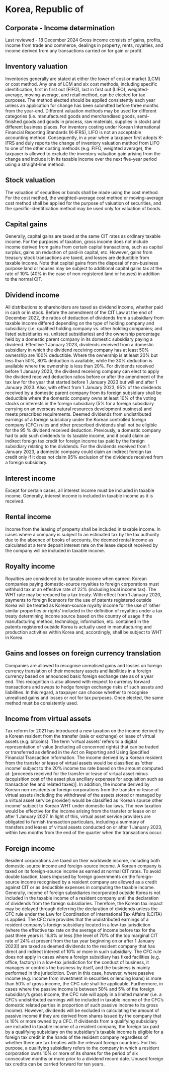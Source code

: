 # Korea, Republic of
## Corporate - Income determination
Last reviewed - 18 December 2024
Gross income consists of gains, profits, income from trade and commerce, dealings in property, rents, royalties, and income derived from any transactions carried on for gain or profit.
## Inventory valuation
Inventories generally are stated at either the lower of cost or market (LCM) or cost method. Any one of LCM and six cost methods, including specific identification, first in first out (FIFO), last in first out (LIFO), weighted-average, moving-average, and retail method, can be elected for tax purposes. The method elected should be applied consistently each year unless an application for change has been submitted before three months from the year-end. Different valuation methods may be used for different categories (i.e. manufactured goods and merchandised goods, semi-finished goods and goods in process, raw materials, supplies in stock) and different business places.
For inventory costing under Korean International Financial Reporting Standards (K-IFRS), LIFO is not an acceptable accounting method. Consequently, in a year when a taxpayer first adopts K-IFRS and duly reports the change of inventory valuation method from LIFO to one of the other costing methods (e.g. FIFO, weighted average), the taxpayer is allowed to exclude the inventory valuation gain arising from the change and include it in its taxable income over the next five-year period using a straight-line method.
## Stock valuation
The valuation of securities or bonds shall be made using the cost method. For the cost method, the weighted-average cost method or moving-average cost method shall be applied for the purpose of valuation of securities, and the specific-identification method may be used only for valuation of bonds.
## Capital gains
Generally, capital gains are taxed at the same CIT rates as ordinary taxable income. For the purposes of taxation, gross income does not include income derived from gains from certain capital transactions, such as capital surplus, gains on reduction of paid-in capital, etc. However, gains from treasury stock transactions are taxed, and losses are deductible from taxable income.
Note that capital gains from the disposal of non-business purpose land or houses may be subject to additional capital gains tax at the rate of 10% (40% in the case of non-registered land or houses) in addition to the normal CIT.
## Dividend income
All distributions to shareholders are taxed as dividend income, whether paid in cash or in stock.
Before the amendment of the CIT Law at the end of December 2022, the ratios of deduction of dividends from a subsidiary from taxable income differed depending on the type of holding company and subsidiary (i.e. qualified holding company vs. other holding companies; and listed subsidiaries vs. unlisted subsidiaries) and the ownership percentage held by a domestic parent company in its domestic subsidiary paying a dividend. Effective 1 January 2023, dividends received from a domestic subsidiary in which the dividend receiving company has at least 50% ownership are 100% deductible. Where the ownership is at least 20% but less than 50%, 80% deduction is available, while the 30% deduction is available where the ownership is less than 20%. For dividends received before 1 January 2023, the dividend receiving company can elect to apply the dividend received deduction ratios before or after the amendment of the tax law for the year that started before 1 January 2023 but will end after 1 January 2023. 
Also, with effect from 1 January 2023, 95% of the dividends received by a domestic parent company from its foreign subsidiary shall be deductible where the domestic company owns at least 10% of the voting stocks or interests in the foreign subsidiary (5% for a foreign subsidiary carrying on an overseas natural resources development business) and meets prescribed requirements. Deemed dividends from undistributed earnings of a foreign subsidiary under the Korean controlled foreign company (CFC) rules and other prescribed dividends shall not be eligible for the 95 % dividend received deduction. Previously, a domestic company had to add such dividends to its taxable income, and it could claim an indirect foreign tax credit for foreign income tax paid by the foreign subsidiary relating to the dividends. For the dividends received from 1 January 2023, a domestic company could claim an indirect foreign tax credit only if it does not claim 95% exclusion of the dividends received from a foreign subsidiary.
## Interest income
Except for certain cases, all interest income must be included in taxable income. Generally, interest income is included in taxable income as it is received.
## Rental income
Income from the leasing of property shall be included in taxable income. In cases where a company is subject to an estimated tax by the tax authority due to the absence of books of accounts, the deemed rental income as calculated at a term deposit interest rate on the lease deposit received by the company will be included in taxable income.
## Royalty income
Royalties are considered to be taxable income when earned. Korean companies paying domestic-source royalties to foreign corporations must withhold tax at an effective rate of 22% (including local income tax). The WHT rate may be reduced by a tax treaty. With effect from 1 January 2020, payments to foreign licensors for the use of patents registered outside Korea will be treated as Korean-source royalty income for the use of ‘other similar properties or rights’ included in the definition of royalties under a tax treaty determining income source based on the country of usage if the manufacturing method, technology, information, etc. contained in the patents registered outside Korea is actually used in manufacturing and production activities within Korea and, accordingly, shall be subject to WHT in Korea.
## Gains and losses on foreign currency translation
Companies are allowed to recognise unrealised gains and losses on foreign currency translation of their monetary assets and liabilities in a foreign currency based on announced basic foreign exchange rate as of a year end. This recognition is also allowed with respect to currency forward transactions and swaps to hedge foreign exchange risks of such assets and liabilities. In this regard, a taxpayer can choose whether to recognise unrealised gains and losses or not for tax purposes. Once elected, the same method must be consistently used.
## Income from virtual assets
Tax reform for 2021 has introduced a new taxation on the income derived by a Korean resident from the transfer (sale or exchange) or lease of virtual assets (e.g. bitcoins). The term ‘virtual assets’ refers to a digital representation of value (including all concerned rights) that can be traded or transferred as defined in the Act on Reporting and Using Specified Financial Transaction Information. The income derived by a Korean resident from the transfer or lease of virtual assets would be classified as ‘other income’ subject to the 20% income tax rate based on the amount computed at: [proceeds received for the transfer or lease of virtual asset minus (acquisition cost of the asset plus ancillary expenses for acquisition such as transaction fee and related taxes)].
In addition, the income derived by Korean non-residents or foreign corporations from the transfer or lease of virtual assets (including the withdrawal of the assets stored or managed by a virtual asset service provider) would be classified as ‘Korean source other income’ subject to Korean WHT under domestic tax laws. The new taxation would be effective for the income arising from the transfer or lease on or after 1 January 2027. In light of this, virtual asset service providers are obligated to furnish transaction particulars, including a summary of transfers and leases of virtual assets conducted on or after 1 January 2023, within two months from the end of the quarter when the transactions occur.
## Foreign income
Resident corporations are taxed on their worldwide income, including both domestic-source income and foreign-source income. A Korean company is taxed on its foreign-source income as earned at normal CIT rates. To avoid double taxation, taxes imposed by foreign governments on the foreign-source income recognised by a resident company are allowed as a credit against CIT or as deductible expenses in computing the taxable income.
Generally, income of foreign subsidiaries incorporated outside Korea is not included in the taxable income of a resident company until the declaration of dividends from the foreign subsidiaries. Therefore, the Korean tax impact may be delayed through deferring the declaration of dividends unless the CFC rule under the Law for Coordination of International Tax Affairs (LCITA) is applied.
The CFC rule provides that the undistributed earnings of a resident company’s foreign subsidiary located in a low-tax jurisdiction (where the effective tax rate on the average of income before tax for the past three years is 16.8% or less [the level of 70% of the top marginal CIT rate of 24% at present from the tax year beginning on or after 1 January 2023]) are taxed as deemed dividends to the resident company that has direct and indirect interest of 10% or more in such subsidiary. The CFC rule does not apply in cases where a foreign subsidiary has fixed facilities (e.g. office, factory) in a low-tax jurisdiction for the conduct of business, it manages or controls the business by itself, and the business is mainly performed in the jurisdiction. Even in this case, however, where passive income (e.g. income from investment in securities or lending loans) is more than 50% of gross income, the CFC rule shall be applicable. Furthermore, in cases where the passive income is between 50% and 5% of the foreign subsidiary’s gross income, the CFC rule will apply in a limited manner (i.e. a CFC’s undistributed earnings will be included in taxable income of the CFC’s domestic related parties in proportion of such passive income to its gross income). However, dividends will be excluded in calculating the amount of passive income if they are derived from shares issued by the company that is 10% or more owned by a CFC.
If dividends from a qualifying subsidiary are included in taxable income of a resident company, the foreign tax paid by a qualifying subsidiary on the subsidiary's taxable income is eligible for a foreign tax credit in the hands of the resident company regardless of whether there are tax treaties with the relevant foreign countries. For this purpose, a qualifying subsidiary refers to the company in which a resident corporation owns 10% or more of its shares for the period of six consecutive months or more prior to a dividend record date. Unused foreign tax credits can be carried forward for ten years.
